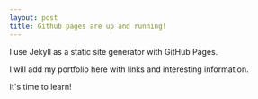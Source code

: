 ```yaml
---
layout: post
title: Github pages are up and running!
---
```


I use Jekyll as a static site generator with GitHub Pages.

I will add my portfolio here with links and interesting information.

It's time to learn!
